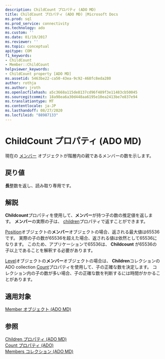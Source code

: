 ```yaml
---
description: ChildCount プロパティ (ADO MD)
title: ChildCount プロパティ (ADO MD) |Microsoft Docs
ms.prod: sql
ms.prod_service: connectivity
ms.technology: ado
ms.custom: ''
ms.date: 01/19/2017
ms.reviewer: ''
ms.topic: conceptual
apitype: COM
f1_keywords:
- ChildCount
- Member::ChildCount
helpviewer_keywords:
- ChildCount property [ADO MD]
ms.assetid: 5463be22-ca50-43ea-9c92-468fc8eda280
author: rothja
ms.author: jroth
ms.openlocfilehash: a5c3668a115de8137cd96f489f3e11483cb50045
ms.sourcegitcommit: 18a98ea6a30d448aa6195e10ea2413be7e837e94
ms.translationtype: MT
ms.contentlocale: ja-JP
ms.lasthandoff: 08/27/2020
ms.locfileid: "88987133"
---
```

# <a name="childcount-property-ado-md"></a>ChildCount プロパティ (ADO MD)
現在の [メンバー](./member-object-ado-md.md) オブジェクトが階層内の親であるメンバーの数を示します。  
  
## <a name="return-values"></a>戻り値  
 **長**整数を返し、読み取り専用です。  
  
## <a name="remarks"></a>解説  
 **Childcount**プロパティを使用して、**メンバー**が持つ子の数の推定値を返します。 **メンバー**の実際の子は、 [children](./children-property-ado-md.md)プロパティで返すことができます。  
  
 [Position](./position-object-ado-md.md)オブジェクトの**メンバー**オブジェクトの場合、返される最大値は65536です。 実際の子の数が65536を超えた場合、返される値は依然として65536になります。 このため、アプリケーションで65536は、 **Childcount** が65536の子以上であることを解釈する必要があります。  
  
 [Level](./level-object-ado-md.md)オブジェクトの**メンバー**オブジェクトの場合は、 **Children**コレクションの ADO collection [Count](../ado-api/count-property-ado.md)プロパティを使用して、子の正確な数を決定します。 コレクション内の子の数が多い場合、子の正確な数を判断するには時間がかかることがあります。  
  
## <a name="applies-to"></a>適用対象  
 [Member オブジェクト (ADO MD)](./member-object-ado-md.md)  
  
## <a name="see-also"></a>参照  
 [Children プロパティ (ADO MD)](./children-property-ado-md.md)   
 [Count プロパティ (ADO)](../ado-api/count-property-ado.md)   
 [Members コレクション (ADO MD)](./members-collection-ado-md.md)